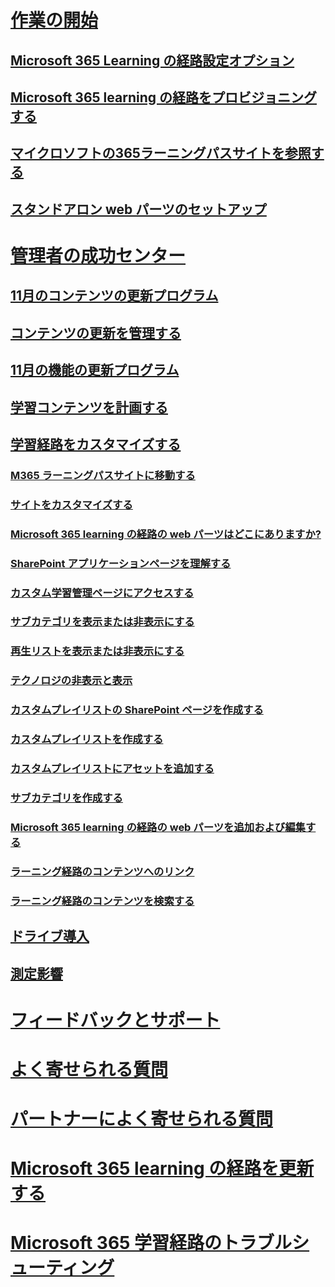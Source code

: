 # [作業の開始](index.md)
## [Microsoft 365 Learning の経路設定オプション](custom_setupoptions.md)
## [Microsoft 365 learning の経路をプロビジョニングする](custom_provision.md)
## [マイクロソフトの365ラーニングパスサイトを参照する](custom_exploresite.md)
## [スタンドアロン web パーツのセットアップ](custom_manualsetup.md)
# [管理者の成功センター](custom_successcenter.md)
## [11月のコンテンツの更新プログラム](custom_contentupdates.md)
## [コンテンツの更新を管理する](custom_contentupdatesmanage.md)
## [11月の機能の更新プログラム](custom_featureupdates.md)
## [学習コンテンツを計画する](custom_plancontent.md)
## [学習経路をカスタマイズする](custom_overview.md)
### [M365 ラーニングパスサイトに移動する](custom_goto.md)
### [サイトをカスタマイズする](custom_edithelp.md)
### [Microsoft 365 learning の経路の web パーツはどこにありますか?](custom_whereiswebpart.md)
### [SharePoint アプリケーションページを理解する](custom_apppages.md)
### [カスタム学習管理ページにアクセスする](custom_accessadmin.md)
### [サブカテゴリを表示または非表示にする](custom_hideshowsub.md)
### [再生リストを表示または非表示にする](custom_hideshowplaylists.md)
### [テクノロジの非表示と表示](custom_hideshowtech.md)
### [カスタムプレイリストの SharePoint ページを作成する](custom_createnewpage.md)
### [カスタムプレイリストを作成する](custom_createnewplaylist.md)
### [カスタムプレイリストにアセットを追加する](custom_addassets.md)
### [サブカテゴリを作成する](custom_createnewcat.md)
### [Microsoft 365 learning の経路の web パーツを追加および編集する](custom_addwebpart.md)
### [ラーニング経路のコンテンツへのリンク](custom_linking.md)
### [ラーニング経路のコンテンツを検索する](custom_search.md)
## [ドライブ導入](driveadoption.md)
## [測定影響](custom_measureimpact.md)
# [フィードバックとサポート](feedback.md)
# [よく寄せられる質問](faq.md)
# [パートナーによく寄せられる質問](custom_partner.md)
# [Microsoft 365 learning の経路を更新する](custom_update.md)
# [Microsoft 365 学習経路のトラブルシューティング](custom_troubleshooting.md) 